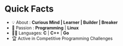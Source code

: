 # Quick Facts

- 💡 About : **Curious Mind | Learner | Builder | Breaker**
- 🌟 Passion : **Programming** | **Linux**
- 🧑‍💻 Languages: **C** | **C++** | **Go**
- 🏆 Active in Competitive Programming Challenges
